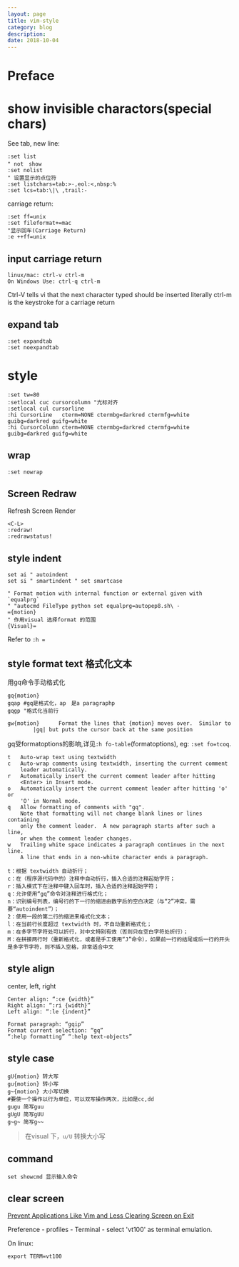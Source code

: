 ```yaml
---
layout: page
title: vim-style
category: blog
description: 
date: 2018-10-04
---
```

# Preface

# show invisible charactors(special chars)
See tab, new line:

	:set list
    " not　show
	:set nolist 
    " 设置显示的点位符
	:set listchars=tab:>-,eol:<,nbsp:%
	:set lcs=tab:\|\ ,trail:-

carriage return:

	:set ff=unix
	:set fileformat+=mac
	"显示回车(Carriage Return)
	:e ++ff=unix

## input carriage return
    linux/mac: ctrl-v ctrl-m
    On Windows Use: ctrl-q ctrl-m

Ctrl-V tells vi that the next character typed should be inserted literally 
ctrl-m is the keystroke for a carriage return

## expand tab

    :set expandtab
    :set noexpandtab

# style

	:set tw=80
	:setlocal cuc cursorcolumn "光标对齐
	:setlocal cul cursorline
	:hi CursorLine   cterm=NONE ctermbg=darkred ctermfg=white guibg=darkred guifg=white
	:hi CursorColumn cterm=NONE ctermbg=darkred ctermfg=white guibg=darkred guifg=white

## wrap

	:set nowrap

## Screen Redraw
Refresh Screen Render

	<C-L>
	:redraw!
	:redrawstatus!

## style indent 

	set ai " autoindent 
	set si " smartindent " set smartcase
	
	" Format motion with internal function or external given with `equalprg`
    " "autocmd FileType python set equalprg=autopep8.sh\ -
	={motion}
	" 作用visual 选择format 的范围
	{Visual}=

Refer to `:h =`

## style format text 格式化文本

用gq命令手动格式化

	gq{motion}
	gqap #gq是格式化，ap　是a paragraphp
	gqgp "格式化当前行

	gw{motion}		Format the lines that {motion} moves over.  Similar to
			|gq| but puts the cursor back at the same position 

gq受formatoptions的影响,详见`:h fo-table`(formatoptions), eg: `:set fo=tcoq`.

	t	Auto-wrap text using textwidth
	c	Auto-wrap comments using textwidth, inserting the current comment
		leader automatically.
	r	Automatically insert the current comment leader after hitting
		<Enter> in Insert mode.
	o	Automatically insert the current comment leader after hitting 'o' or
		'O' in Normal mode.
	q	Allow formatting of comments with "gq".
		Note that formatting will not change blank lines or lines containing
		only the comment leader.  A new paragraph starts after such a line,
		or when the comment leader changes.
	w	Trailing white space indicates a paragraph continues in the next line.
		A line that ends in a non-white character ends a paragraph.
	
	t：根据 textwidth 自动折行；
	c：在（程序源代码中的）注释中自动折行，插入合适的注释起始字符；
	r：插入模式下在注释中键入回车时，插入合适的注释起始字符；
	q：允许使用“gq”命令对注释进行格式化；
	n：识别编号列表，编号行的下一行的缩进由数字后的空白决定（与“2”冲突，需要“autoindent”）；
	2：使用一段的第二行的缩进来格式化文本；
	l：在当前行长度超过 textwidth 时，不自动重新格式化；
	m：在多字节字符处可以折行，对中文特别有效（否则只在空白字符处折行）；
	M：在拼接两行时（重新格式化，或者是手工使用“J”命令），如果前一行的结尾或后一行的开头是多字节字符，则不插入空格，非常适合中文

## style align
center, left, right

	Center align: “:ce {width}”
	Right align: “:ri {width}”
	Left align: “:le {indent}”

	Format paragraph: “gqip”
	Format current selection: “gq”
	“:help formatting” “:help text-objects”

## style case

	gU{motion} 转大写
	gu{motion} 转小写
	g~{motion} 大小写切换
	#要使一个操作以行为单位，可以双写操作两次，比如是cc,dd
	gugu 简写guu
	gUgU 简写gUU
	g~g~ 简写g~~

> 在visual 下，`u/U` 转换大小写

## command

	set showcmd 显示输入命令

## clear screen
[Prevent Applications Like Vim and Less Clearing Screen on Exit](http://chenyufei.info/blog/2011-12-15/prevent-vim-less-clear-screen-on-exit/)

Preference - profiles - Terminal - select 'vt100' as terminal emulation.

On linux:

	export TERM=vt100
